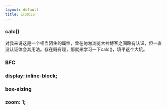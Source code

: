 ```yaml
---
layout: default
title: 认识CSS
---
```


### calc()

对我来说这是一个相当陌生的属性，曾在匆匆浏览大神博客之间略有认识，但一直没认证体会其用法。存在既有理，那就来学习一下calc()，填平这个大坑。

### BFC

### display: inline-block;

### box-sizing

### zoom: 1;
